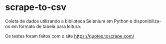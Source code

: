# scrape-to-csv

Coleta de dados utilizando a biblioteca Selenium em Python e disponibiliza-os em formato de tabela para leitura.

Os testes foram feitos com o site https://quotes.toscrape.com/

